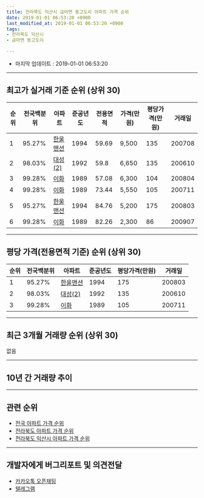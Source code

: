 ```yaml
---
title: 전라북도 익산시 금마면 동고도리 아파트 가격 순위
date: 2019-01-01 06:53:20 +0900
last_modified_at: 2019-01-01 06:53:20 +0900
tags:
- 전라북도 익산시
- 금마면 동고도리

---
```


* 마지막 업데이트 : 2019-01-01 06:53:20

---

## 최고가 실거래 기준 순위 (상위 30)


|순위|전국백분위|아파트|준공년도|전용면적|가격(만원)|평당가격(만원)|거래일|
|---|---|---|---|---|---|---|---|
|1|95.27%|[한울맨션](https://search.naver.com/search.naver?query=%EC%A0%84%EB%9D%BC%EB%B6%81%EB%8F%84+%EC%9D%B5%EC%82%B0%EC%8B%9C+%EA%B8%88%EB%A7%88%EB%A9%B4+%EB%8F%99%EA%B3%A0%EB%8F%84%EB%A6%AC+%ED%95%9C%EC%9A%B8%EB%A7%A8%EC%85%98)|1994|59.69|9,500|135|200708|
|2|98.03%|[대성(2)](https://search.naver.com/search.naver?query=%EC%A0%84%EB%9D%BC%EB%B6%81%EB%8F%84+%EC%9D%B5%EC%82%B0%EC%8B%9C+%EA%B8%88%EB%A7%88%EB%A9%B4+%EB%8F%99%EA%B3%A0%EB%8F%84%EB%A6%AC+%EB%8C%80%EC%84%B1%282%29)|1992|59.8|6,650|135|200610|
|3|99.28%|[이화](https://search.naver.com/search.naver?query=%EC%A0%84%EB%9D%BC%EB%B6%81%EB%8F%84+%EC%9D%B5%EC%82%B0%EC%8B%9C+%EA%B8%88%EB%A7%88%EB%A9%B4+%EB%8F%99%EA%B3%A0%EB%8F%84%EB%A6%AC+%EC%9D%B4%ED%99%94)|1989|57.08|6,300|104|200804|
|4|99.28%|[이화](https://search.naver.com/search.naver?query=%EC%A0%84%EB%9D%BC%EB%B6%81%EB%8F%84+%EC%9D%B5%EC%82%B0%EC%8B%9C+%EA%B8%88%EB%A7%88%EB%A9%B4+%EB%8F%99%EA%B3%A0%EB%8F%84%EB%A6%AC+%EC%9D%B4%ED%99%94)|1989|73.44|5,550|105|200711|
|5|95.27%|[한울맨션](https://search.naver.com/search.naver?query=%EC%A0%84%EB%9D%BC%EB%B6%81%EB%8F%84+%EC%9D%B5%EC%82%B0%EC%8B%9C+%EA%B8%88%EB%A7%88%EB%A9%B4+%EB%8F%99%EA%B3%A0%EB%8F%84%EB%A6%AC+%ED%95%9C%EC%9A%B8%EB%A7%A8%EC%85%98)|1994|84.76|5,200|175|200803|
|6|99.28%|[이화](https://search.naver.com/search.naver?query=%EC%A0%84%EB%9D%BC%EB%B6%81%EB%8F%84+%EC%9D%B5%EC%82%B0%EC%8B%9C+%EA%B8%88%EB%A7%88%EB%A9%B4+%EB%8F%99%EA%B3%A0%EB%8F%84%EB%A6%AC+%EC%9D%B4%ED%99%94)|1989|82.26|2,300|86|200907|


---

## 평당 가격(전용면적 기준) 순위 (상위 30)


|순위|전국백분위|아파트|준공년도|평당가격(만원)|거래일|
|---|---|---|---|---|---|
|1|95.27%|[한울맨션](https://search.naver.com/search.naver?query=%EC%A0%84%EB%9D%BC%EB%B6%81%EB%8F%84+%EC%9D%B5%EC%82%B0%EC%8B%9C+%EA%B8%88%EB%A7%88%EB%A9%B4+%EB%8F%99%EA%B3%A0%EB%8F%84%EB%A6%AC+%ED%95%9C%EC%9A%B8%EB%A7%A8%EC%85%98)|1994|175|200803|
|2|98.03%|[대성(2)](https://search.naver.com/search.naver?query=%EC%A0%84%EB%9D%BC%EB%B6%81%EB%8F%84+%EC%9D%B5%EC%82%B0%EC%8B%9C+%EA%B8%88%EB%A7%88%EB%A9%B4+%EB%8F%99%EA%B3%A0%EB%8F%84%EB%A6%AC+%EB%8C%80%EC%84%B1%282%29)|1992|135|200610|
|3|99.28%|[이화](https://search.naver.com/search.naver?query=%EC%A0%84%EB%9D%BC%EB%B6%81%EB%8F%84+%EC%9D%B5%EC%82%B0%EC%8B%9C+%EA%B8%88%EB%A7%88%EB%A9%B4+%EB%8F%99%EA%B3%A0%EB%8F%84%EB%A6%AC+%EC%9D%B4%ED%99%94)|1989|105|200711|


---

## 최근 3개월 거래량 순위 (상위 30)

없음

---

## 10년 간 거래량 추이


<div style="width:100%;">
    <canvas id="deal_progress" height="250"></canvas>
</div>

<script>
new Chart(document.getElementById("deal_progress"), {
    type: 'line',
    data: {
        labels: ['200901','200902','200903','200904','200905','200906','200907','200908','200909','200910','200911','200912','201001','201002','201003','201004','201005','201006','201007','201008','201009','201010','201011','201012','201101','201102','201103','201104','201105','201106','201107','201108','201109','201110','201111','201112','201201','201202','201203','201204','201205','201206','201207','201208','201209','201210','201211','201212','201301','201302','201303','201304','201305','201306','201307','201308','201309','201310','201311','201312','201401','201402','201403','201404','201405','201406','201407','201408','201409','201410','201411','201412','201501','201502','201503','201504','201505','201506','201507','201508','201509','201510','201511','201512','201601','201602','201603','201604','201605','201606','201607','201608','201609','201610','201611','201612','201701','201702','201703','201704','201705','201706','201707','201708','201709','201710','201711','201712','201801','201802','201803','201804','201805','201806','201807','201808','201809','201810','201811','201812','201901'],
        datasets: [{
            label: '실거래 수',
            pointRadius: 1,
            data: [1, 0, 0, 1, 0, 0, 1, 0, 0, 1, 0, 0, 1, 1, 1, 1, 1, 0, 1, 1, 0, 0, 0, 1, 1, 1, 1, 0, 0, 0, 0, 0, 0, 0, 1, 0, 1, 1, 1, 0, 0, 0, 0, 0, 0, 0, 0, 0, 0, 1, 0, 0, 0, 0, 0, 0, 0, 1, 0, 0, 0, 0, 0, 1, 0, 0, 2, 0, 0, 0, 0, 0, 0, 0, 0, 0, 0, 0, 0, 0, 0, 0, 0, 0, 0, 0, 0, 0, 1, 0, 0, 1, 0, 0, 0, 1, 0, 0, 0, 0, 1, 0, 1, 0, 0, 0, 0, 0, 0, 0, 0, 0, 1, 1, 0, 0, 0, 0, 0, 0, 0],
            borderColor: "rgba(255, 201, 14, 1)",
            backgroundColor: "rgba(255, 201, 14, 0.5)",
            fill: true,
        }]
    },
    options: {
        responsive: true,
        title: {
            display: true,
            text: '10년간 거래량 추이'
        },
        tooltips: {
            mode: 'index',
            intersect: false,
        },
        hover: {
            mode: 'nearest',
            intersect: true
        },
        scales: {
            xAxes: [{
                display: true,
                scaleLabel: {
                    display: true,
                    labelString: '년/월'
                }
            }],
            yAxes: [{
                display: true,
                ticks: {
                    suggestedMin: 0,
                },
                scaleLabel: {
                    display: true,
                    labelString: '실거래 수'
                }
            }]
        }
    }
});

</script>


---

## 관련 순위

- [전국 아파트 가격 순위](https://inasie.github.io/apt-ranking/전국)
- [전라북도 아파트 가격 순위](https://inasie.github.io/apt-ranking/전라북도)
- [전라북도 익산시 아파트 가격 순위](https://inasie.github.io/apt-ranking/전라북도-익산시)


---

## 개발자에게 버그리포트 및 의견전달

- [카카오톡 오픈채팅](https://open.kakao.com/o/gLJUAP4)
- [텔레그램](https://t.me/inasie)

